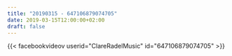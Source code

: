 ```yaml
---
title: "20190315 - 647106879074705"
date: 2019-03-15T12:00:00+02:00
draft: false
---
```


{{< facebookvideov userid="ClareRadelMusic" id="647106879074705" >}}